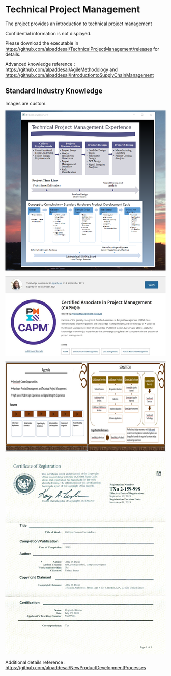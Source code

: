 # Technical Project Management

The project provides an introduction to technical project management 

Confidential information is not displayed. 

Please download the executable in https://github.com/alpaddesai/TechnicalProjectManagement/releases for details. 

Advanced knowledge reference : https://github.com/alpaddesai/AgileMethodology and https://github.com/alpaddesai/IntroductiontoSupplyChainManagement

## Standard Industry Knowledge

Images are custom. 

![image](TPM.png)

![image](CAPM.jpg)

![image](image1.jpg)

![image](USCopyrightCertificateofRegistration.png)

Additional details reference : https://github.com/alpaddesai/NewProductDevelopmentProcesses
